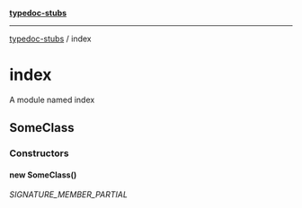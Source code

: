 [**typedoc-stubs**](index.md)

***

[typedoc-stubs](index.md) / index

# index

A module named index

<a id="someclass" name="someclass"></a>

## SomeClass

### Constructors

<a id="constructors" name="constructors"></a>

#### new SomeClass()

_SIGNATURE_MEMBER_PARTIAL_
